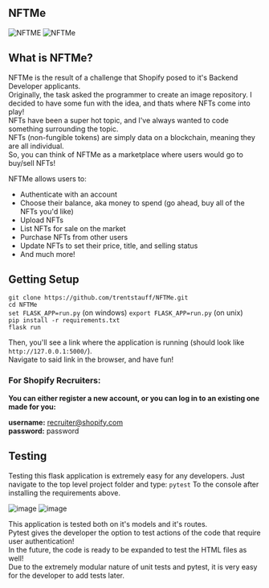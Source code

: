 ## NFTMe
![NFTME](https://user-images.githubusercontent.com/53923200/134110201-69fc0b4c-30f3-4e31-944c-40f743e76b04.png)
![NFTMe](https://user-images.githubusercontent.com/53923200/134114284-e227df12-0a4b-4652-8da1-52b51e9e45e9.gif)

## What is NFTMe?

NFTMe is the result of a challenge that Shopify posed to it's Backend Developer applicants. <br/>
Originally, the task asked the programmer to create an image repository. I decided to have some fun with the idea, and thats where NFTs come into play! </br>
NFTs have been a super hot topic, and I've always wanted to code something surrounding the topic. <br/>
NFTs (non-fungible tokens) are simply data on a blockchain, meaning they are all individual. <br/>
So, you can think of NFTMe as a marketplace where users would go to buy/sell NFTs! <br/>

NFTMe allows users to:
- Authenticate with an account
- Choose their balance, aka money to spend (go ahead, buy all of the NFTs you'd like)
- Upload NFTs
- List NFTs for sale on the market
- Purchase NFTs from other users
- Update NFTs to set their price, title, and selling status
- And much more!

## Getting Setup
`git clone https://github.com/trentstauff/NFTMe.git`<br />
`cd NFTMe` <br />
`set FLASK_APP=run.py` (on windows) `export FLASK_APP=run.py` (on unix) <br />
`pip install -r requirements.txt` <br />
`flask run` <br />

Then, you'll see a link where the application is running (should look like `http://127.0.0.1:5000/`). </br>
Navigate to said link in the browser, and have fun!

### For Shopify Recruiters:
**You can either register a new account, or you can log in to an existing one made for you:**

**username:** recruiter@shopify.com </br>
**password:** password


## Testing
Testing this flask application is extremely easy for any developers. Just navigate to the top level project folder and type:
`pytest`
To the console after installing the requirements above.

![image](https://user-images.githubusercontent.com/53923200/134114531-ccb315a2-f7d2-49fb-9dde-aee7912e60f2.png)
![image](https://user-images.githubusercontent.com/53923200/134114555-b9351e42-ed3e-4611-abdd-91f57260da95.png)


This application is tested both on it's models and it's routes.<br />
Pytest gives the developer the option to test actions of the code that require user authentication!<br />
In the future, the code is ready to be expanded to test the HTML files as well!<br />
Due to the extremely modular nature of unit tests and pytest, it is very easy for the developer to add tests later.<br />

